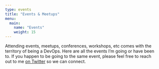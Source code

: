 ```yaml
---
type: events
title: "Events & Meetups"
menu:
  main:
    name: "Events"
    weight: 15
---
```


Attending events, meetups, conferences, workshops, etc comes with the territory of being a DevOps. Here are all the events I’m going or have been to. If you happen to be going to the same event, please feel free to reach out to me [on Twitter][twitter-link] so we can connect.



[twitter-link]: https://twitter.com/klaudioz

